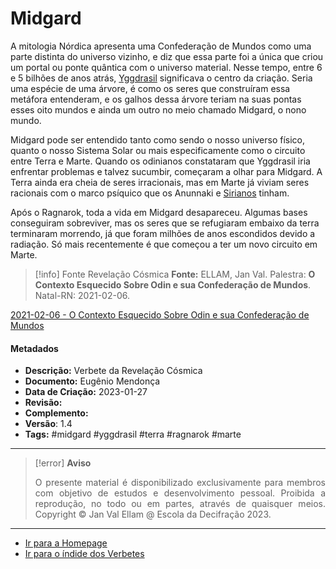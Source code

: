 # Midgard

A mitologia Nórdica apresenta uma Confederação de Mundos como uma parte distinta do universo vizinho, e diz que essa parte foi a única que criou um portal ou ponte quântica com o universo material. Nesse tempo, entre 6 e 5 bilhões de anos atrás, [Yggdrasil](Yggdrasil.md) significava o centro da criação. Seria uma espécie de uma árvore, é como os seres que construíram essa metáfora entenderam, e os galhos dessa árvore teriam na suas pontas esses oito mundos e ainda um outro no meio chamado Midgard, o nono mundo.

Midgard pode ser entendido tanto como sendo o nosso universo físico, quanto o nosso Sistema Solar ou mais especificamente como o circuito entre Terra e Marte. Quando os odinianos constataram que Yggdrasil iria enfrentar problemas e talvez sucumbir, começaram a olhar para Midgard. A Terra ainda era cheia de seres irracionais, mas em Marte já viviam seres racionais com o marco psíquico que os Anunnaki e [Sirianos](Sirianos.md) tinham.

Após o Ragnarok, toda a vida em Midgard desapareceu. Algumas bases conseguiram sobreviver, mas os seres que se refugiaram embaixo da terra terminaram morrendo, já que foram milhões de anos escondidos devido a radiação. Só mais recentemente é que começou a ter um novo circuito em Marte.

> [!info] Fonte Revelação Cósmica
> **Fonte:** ELLAM, Jan Val. Palestra: **O Contexto Esquecido Sobre Odin e sua Confederação de Mundos**. Natal-RN:  2021-02-06.

[2021-02-06 - O Contexto Esquecido Sobre Odin e sua Confederação de Mundos](2021-02-06%20-%20O%20Contexto%20Esquecido%20Sobre%20Odin%20e%20sua%20Confederação%20de%20Mundos.md)

#### Metadados

-   **Descrição:** Verbete da Revelação Cósmica
-   **Documento:** Eugênio Mendonça
-   **Data de Criação:** 2023-01-27
-   **Revisão:**
-   **Complemento:**
-   **Versão**: 1.4
-   **Tags:** #midgard #yggdrasil #terra #ragnarok #marte

---
> [!error] **Aviso**
> <p align="justify">O presente material é disponibilizado exclusivamente para membros com objetivo de estudos e desenvolvimento pessoal. Proibida a reprodução, no todo ou em partes, através de quaisquer meios. Copyright © Jan Val Ellam @ Escola da Decifração 2023. </p>

---
- [Ir para a Homepage](Homepage.canvas)
- [Ir para o índide dos Verbetes](ÍNDIDE%20GERAL%20DOS%20VERBETES.canvas)